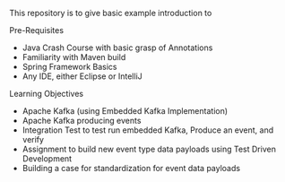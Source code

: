 This repository is to give basic example introduction to 

Pre-Requisites
- Java Crash Course with basic grasp of Annotations
- Familiarity with Maven build
- Spring Framework Basics
- Any IDE, either Eclipse or IntelliJ

Learning Objectives

- Apache Kafka (using Embedded Kafka Implementation)
- Apache Kafka producing events
- Integration Test to test run embedded Kafka, Produce an event, and verify 
- Assignment to build new event type data payloads using Test Driven Development
- Building a case for standardization for event data payloads

